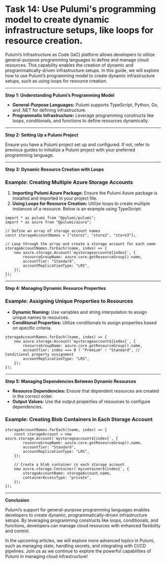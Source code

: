 # Task 14: Use Pulumi's programming model to create dynamic infrastructure setups, like loops for resource creation.

Pulumi’s Infrastructure as Code (IaC) platform allows developers to utilize general-purpose programming languages to define and manage cloud resources. This capability enables the creation of dynamic and programmatically-driven infrastructure setups. In this guide, we will explore how to use Pulumi’s programming model to create dynamic infrastructure setups, such as using loops for resource creation.

---

**Step 1: Understanding Pulumi’s Programming Model**

- **General-Purpose Languages:** Pulumi supports TypeScript, Python, Go, and .NET for defining infrastructure.
- **Programmatic Infrastructure:** Leverage programming constructs like loops, conditionals, and functions to define resources dynamically.

---

**Step 2: Setting Up a Pulumi Project**

Ensure you have a Pulumi project set up and configured. If not, refer to previous guides to initialize a Pulumi project with your preferred programming language.

---

**Step 3: Dynamic Resource Creation with Loops**

### **Example: Creating Multiple Azure Storage Accounts**

1. **Importing Pulumi Azure Package:**
Ensure the Pulumi Azure package is installed and imported in your project file.
2. **Using Loops for Resource Creation:**
Utilize loops to create multiple instances of a resource. Below is an example using TypeScript:

```tsx
import * as pulumi from "@pulumi/pulumi";
import * as azure from "@pulumi/azure";

// Define an array of storage account names
const storageAccountNames = ["store1", "store2", "store3"];

// Loop through the array and create a storage account for each name
storageAccountNames.forEach((name, index) => {
    new azure.storage.Account(`mystorageaccount${index}`, {
        resourceGroupName: azure.core.getResourceGroup().name,
        accountTier: "Standard",
        accountReplicationType: "LRS",
    });
});
```

---

**Step 4: Managing Dynamic Resource Properties**

### **Example: Assigning Unique Properties to Resources**

- **Dynamic Naming:** Use variables and string interpolation to assign unique names to resources.
- **Conditional Properties:** Utilize conditionals to assign properties based on specific criteria.

```tsx
storageAccountNames.forEach((name, index) => {
    new azure.storage.Account(`mystorageaccount${index}`, {
        resourceGroupName: azure.core.getResourceGroup().name,
        accountTier: index === 0 ? "Premium" : "Standard", // Conditional property assignment
        accountReplicationType: "LRS",
    });
});
```

---

**Step 5: Managing Dependencies Between Dynamic Resources**

- **Resource Dependencies:** Ensure that dependent resources are created in the correct order.
- **Output Values:** Use the output properties of resources to configure dependencies.

### **Example: Creating Blob Containers in Each Storage Account**

```tsx
storageAccountNames.forEach((name, index) => {
    const storageAccount = new azure.storage.Account(`mystorageaccount${index}`, {
        resourceGroupName: azure.core.getResourceGroup().name,
        accountTier: "Standard",
        accountReplicationType: "LRS",
    });

    // Create a blob container in each storage account
    new azure.storage.Container(`mycontainer${index}`, {
        storageAccountName: storageAccount.name,
        containerAccessType: "private",
    });
});
```

---

**Conclusion**

Pulumi’s support for general-purpose programming languages enables developers to create dynamic, programmatically-driven infrastructure setups. By leveraging programming constructs like loops, conditionals, and functions, developers can manage cloud resources with enhanced flexibility and control.

In the upcoming articles, we will explore more advanced topics in Pulumi, such as managing state, handling secrets, and integrating with CI/CD pipelines. Join us as we continue to explore the powerful capabilities of Pulumi in managing cloud infrastructure!